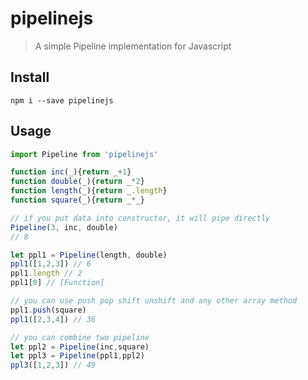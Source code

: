 # pipelinejs
> A simple Pipeline implementation for Javascript

## Install
``` shell
npm i --save pipelinejs
```
## Usage

``` javascript
import Pipeline from 'pipelinejs'

function inc(_){return _+1}
function double(_){return _*2}
function length(_){return _.length}
function square(_){return _*_}

// if you put data into constructor, it will pipe directly
Pipeline(3, inc, double)
// 8

let ppl1 = Pipeline(length, double)
ppl1([1,2,3]) // 6
ppl1.length // 2
ppl1[0] // [Function]

// you can use push pop shift unshift and any other array method
ppl1.push(square) 
ppl1([2,3,4]) // 36

// you can combine two pipeline
let ppl2 = Pipeline(inc,square)
let ppl3 = Pipeline(ppl1,ppl2)
ppl3([1,2,3]) // 49
```

